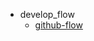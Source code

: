 * develop_flow
  * [github-flow](https://takehiroman.gitbooks.io/git-tutorial/content/github-flow.html)
